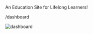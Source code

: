 An Education Site for Lifelong Learners!

/dashboard

![dashboard](https://github.com/AuroraHusong/lifelong-learner/assets/90487267/8572fe55-63ba-412b-9762-2e8d5b4fc1cb)
